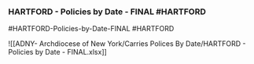 
### HARTFORD - Policies by Date - FINAL  #HARTFORD

#HARTFORD-Policies-by-Date-FINAL   #HARTFORD


![[ADNY- Archdiocese of New York/Carries Polices By Date/HARTFORD - Policies by Date - FINAL.xlsx]]
